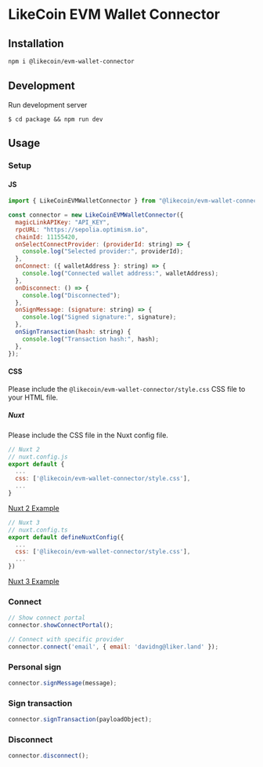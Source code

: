 # LikeCoin EVM Wallet Connector

## Installation

```bash
npm i @likecoin/evm-wallet-connector
```

## Development
Run development server
```
$ cd package && npm run dev
```

## Usage

### Setup
#### JS
```js
import { LikeCoinEVMWalletConnector } from "@likecoin/evm-wallet-connector";

const connector = new LikeCoinEVMWalletConnector({
  magicLinkAPIKey: "API_KEY",
  rpcURL: "https://sepolia.optimism.io",
  chainId: 11155420,
  onSelectConnectProvider: (providerId: string) => {
    console.log("Selected provider:", providerId);
  },
  onConnect: ({ walletAddress }: string) => {
    console.log("Connected wallet address:", walletAddress);
  },
  onDisconnect: () => {
    console.log("Disconnected");
  },
  onSignMessage: (signature: string) => {
    console.log("Signed signature:", signature);
  },
  onSignTransaction(hash: string) {
    console.log("Transaction hash:", hash);
  },
});
```

#### CSS
Please include the `@likecoin/evm-wallet-connector/style.css` CSS file to your HTML file.

##### Nuxt
Please include the CSS file in the Nuxt config file.

```js
// Nuxt 2
// nuxt.config.js
export default {
  ...
  css: ['@likecoin/evm-wallet-connector/style.css'],
  ...
}
```
[Nuxt 2 Example](/examples/nuxt2/)


```js
// Nuxt 3
// nuxt.config.ts
export default defineNuxtConfig({
  ...
  css: ['@likecoin/evm-wallet-connector/style.css'],
  ...
})
```

[Nuxt 3 Example](/examples/nuxt3/)

### Connect
```js
// Show connect portal
connector.showConnectPortal();

// Connect with specific provider
connector.connect('email', { email: 'davidng@liker.land' });
```

### Personal sign
```js
connector.signMessage(message);
```

### Sign transaction
```js
connector.signTransaction(payloadObject);
```

### Disconnect
```js
connector.disconnect();
```
